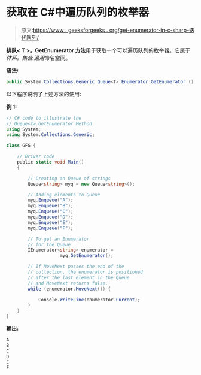 # 获取在 C#中遍历队列的枚举器

> 原文:[https://www . geeksforgeeks . org/get-enumerator-in-c-sharp-迭代队列/](https://www.geeksforgeeks.org/getting-enumerator-that-iterates-through-the-queue-in-c-sharp/)

**排队< T >。GetEnumerator 方法**用于获取一个可以遍历队列的枚举器。它属于*体系。集合.通用*命名空间。

**语法:**

```cs
public System.Collections.Generic.Queue<T>.Enumerator GetEnumerator ();
```

以下程序说明了上述方法的使用:

**例 1:**

```cs
// C# code to illustrate the
// Queue<T>.GetEnumerator Method
using System;
using System.Collections.Generic;

class GFG {

    // Driver code
    public static void Main()
    {

        // Creating an Queue of strings
        Queue<string> myq = new Queue<string>();

        // Adding elements to Queue
        myq.Enqueue("A");
        myq.Enqueue("B");
        myq.Enqueue("C");
        myq.Enqueue("D");
        myq.Enqueue("E");
        myq.Enqueue("F");

        // To get an Enumerator
        // for the Queue
        IEnumerator<string> enumerator = 
                    myq.GetEnumerator();

        // If MoveNext passes the end of the
        // collection, the enumerator is positioned
        // after the last element in the Queue
        // and MoveNext returns false.
        while (enumerator.MoveNext()) {

            Console.WriteLine(enumerator.Current);
        }
    }
}
```

**输出:**

```cs
A
B
C
D
E
F

```